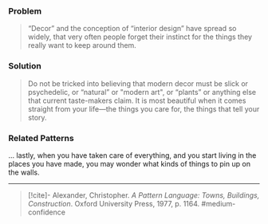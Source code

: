 ### Problem
>“Decor” and the conception of “interior design” have spread so widely, that very often people forget their instinct for the things they really want to keep around them.

### Solution
>Do not be tricked into believing that modern decor must be slick or psychedelic, or “natural” or "modern art", or “plants” or anything else that current taste-makers claim. It is most beautiful when it comes straight from your life—the things you care for, the things that tell your story.

### Related Patterns
... lastly, when you have taken care of everything, and you start living in the places you have made, you may wonder what kinds of things to pin up on the walls.

---
> [!cite]- Alexander, Christopher. _A Pattern Language: Towns, Buildings, Construction_. Oxford University Press, 1977, p. 1164.
> #medium-confidence 